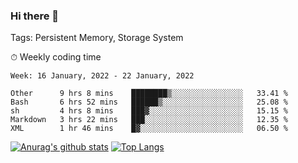 ### Hi there 👋

Tags: Persistent Memory, Storage System

<!--

[![Anurag's github stats](https://github-readme-stats.vercel.app/api?username=wwyf)](https://github.com/anuraghazra/github-readme-stats)

[![Anurag's github stats](https://github-readme-stats.vercel.app/api?username=wwyf&count_private=true)](https://github.com/anuraghazra/github-readme-stats)


[![Top Langs](https://github-readme-stats.vercel.app/api/top-langs/?username=wwyf&count_private=true&&hide=jupyter%20notebook,html)](https://github.com/anuraghazra/github-readme-stats)



-->


⏱ Weekly coding time

<!--START_SECTION:waka-->
```text
Week: 16 January, 2022 - 22 January, 2022

Other      9 hrs 8 mins    ████████▒░░░░░░░░░░░░░░░░   33.41 % 
Bash       6 hrs 52 mins   ██████▒░░░░░░░░░░░░░░░░░░   25.08 % 
sh         4 hrs 8 mins    ███▓░░░░░░░░░░░░░░░░░░░░░   15.15 % 
Markdown   3 hrs 22 mins   ███░░░░░░░░░░░░░░░░░░░░░░   12.35 % 
XML        1 hr 46 mins    █▓░░░░░░░░░░░░░░░░░░░░░░░   06.50 % 
```
<!--END_SECTION:waka-->



[![Anurag's github stats](https://github-readme-stats.vercel.app/api?username=wwyf&count_private=true&show_icons=true&hide_border=true)](https://github.com/anuraghazra/github-readme-stats) [![Top Langs](https://github-readme-stats.vercel.app/api/top-langs/?username=wwyf&count_private=true&hide=jupyter%20notebook,html,OpenEdge%20ABL&langs_count=10&layout=compact&hide_border=true)](https://github.com/anuraghazra/github-readme-stats)

<!--

[![willianrod's wakatime stats](https://github-readme-stats.vercel.app/api/wakatime?username=wwyf)](https://github.com/anuraghazra/github-readme-stats)


-->
